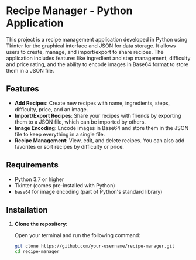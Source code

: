 # Recipe Manager - Python Application

This project is a recipe management application developed in Python using Tkinter for the graphical interface and JSON for data storage. It allows users to create, manage, and import/export to share recipes. The application includes features like ingredient and step management, difficulty and price rating, and the ability to encode images in Base64 format to store them in a JSON file.

## Features

- **Add Recipes**: Create new recipes with name, ingredients, steps, difficulty, price, and an image.
- **Import/Export Recipes**: Share your recipes with friends by exporting them to a JSON file, which can be imported by others.
- **Image Encoding**: Encode images in Base64 and store them in the JSON file to keep everything in a single file.
- **Recipe Management**: View, edit, and delete recipes. You can also add favorites or sort recipes by difficulty or price.

## Requirements

- Python 3.7 or higher
- Tkinter (comes pre-installed with Python)
- `base64` for image encoding (part of Python's standard library)

## Installation

1. **Clone the repository:**

   Open your terminal and run the following command:

   ```bash
   git clone https://github.com/your-username/recipe-manager.git
   cd recipe-manager
